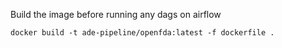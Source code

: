 Build the image before running any dags on airflow
```
docker build -t ade-pipeline/openfda:latest -f dockerfile .
```